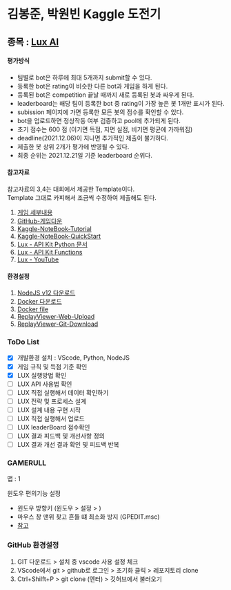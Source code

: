 # 김봉준, 박원빈 Kaggle 도전기

## 종목 : [Lux AI](https://www.kaggle.com/c/lux-ai-2021/overview)

#### 평가방식
- 팀별로 bot은 하루에 최대 5개까지 submit할 수 있다. 
- 등록한 bot은 rating이 비슷한 다른 bot과 게임을 하게 된다.
- 등록된 bot은 competition 끝날 때까지 새로 등록된 봇과 싸우게 된다.
- leaderboard는 해당 팀이 등록한 bot 중 rating이 가장 높은 봇 1개만 표시가 된다. 
- subission 페이지에 가면 등록한 모든 봇의 점수를 확인할 수 있다. 
- bot을 업로드하면 정상작동 여부 검증하고 pool에 추가되게 된다.
- 초기 점수는 600 점 (이기면 득점, 지면 실점, 비기면 평균에 가까워짐)
- deadline(2021.12.06)이 지나면 추가적인 제출이 불가하다.
- 제출한 봇 상위 2개가 평가에 반영될 수 있다.
- 최종 순위는 2021.12.21일 기준 leaderboard 순위다.

#### 참고자료
참고자료의 3,4는 대회에서 제공한 Template이다.  
Template 그대로 카피해서 조금씩 수정하여 제출해도 된다.
1. [게임 세부내용](https://www.kaggle.com/c/lux-ai-2021/overview/lux-ai-specifications)
2. [GitHub-게임다운](https://github.com/Lux-AI-Challenge/Lux-Design-2021)
3. [Kaggle-NoteBook-Tutorial](https://www.kaggle.com/stonet2000/lux-ai-season-1-jupyter-notebook-tutorial)
4. [Kaggle-NoteBook-QuickStart](https://www.kaggle.com/stonet2000/lux-ai-season-1-jupyter-notebook-quickstart)
5. [Lux - API Kit Python 문서](https://github.com/Lux-AI-Challenge/Lux-Design-2021/tree/master/kits/python)
6. [Lux - API Kit Functions](https://github.com/Lux-AI-Challenge/Lux-Design-2021/blob/master/kits/README.md)
7. [Lux - YouTube](https://www.youtube.com/channel/UCK4aJwBPG6nME0yLNUi3qQQ/videos)

#### 환경설정
1. [NodeJS v12 다운로드](https://nodejs.org/en/download/)
2. [Docker 다운로드](https://docs.docker.com/get-docker/)
3. [Docker file](https://github.com/Lux-AI-Challenge/Lux-Design-2021/blob/master/Dockerfile)
4. [ReplayViewer-Web-Upload](https://2021vis.lux-ai.org/)
5. [ReplayViewer-Git-Download](https://github.com/Lux-AI-Challenge/Lux-Viewer-2021)


 
### ToDo List
- [x] 개발환경 설치 : VScode, Python, NodeJS
- [x] 게임 규칙 및 득점 기준 확인
- [x] LUX 실행방법 확인 
- [ ] LUX API 사용법 확인
- [ ] LUX 직접 실행해서 데이터 확인하기
- [ ] LUX 전략 및 프로세스 설계
- [ ] LUX 설계 내용 구현 시작
- [ ] LUX 직접 실행해서 업로드
- [ ] LUX leaderBoard 점수확인
- [ ] LUX 결과 피드백 및 개선사항 정의
- [ ] LUX 결과 개선 결과 확인 및 피드백 반복

### GAMERULL
맵 : 1

윈도우 편의기능 설정
- 윈도우 방향키 (윈도우 > 설정 > )
- 마우스 창 맨위 찾고 흔들 떄 최소화 방지 (GPEDIT.msc)
- [참고](https://jsix.tistory.com/1105)


### GitHub 환경설정
1. GIT 다운로드 > 설치 중 vscode 사용 설정 체크
2. VScode에서 git > github로 로그인 > 초기화 클릭 > 레포지토리 clone
3. Ctrl+Shilft+P > git clone (엔터) > 깃허브에서 불러오기
